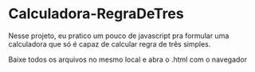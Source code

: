 # Calculadora-RegraDeTres

Nesse projeto, eu pratico um pouco de javascript pra formular uma calculadora 
que só é capaz de calcular regra de três simples.

Baixe todos os arquivos no mesmo local e abra o .html com o navegador
